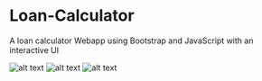 # Loan-Calculator
A loan calculator Webapp using Bootstrap and JavaScript with an interactive UI


![alt text](https://github.com/SagarBhatnagar/raw/master/images/1.png "Logo Title Text 1")
![alt text](https://github.com/adam-p/markdown-here/raw/master/images/2.png "Logo Title Text 2")
![alt text](https://github.com/adam-p/markdown-here/raw/master/images/3.png "Logo Title Text 3")
